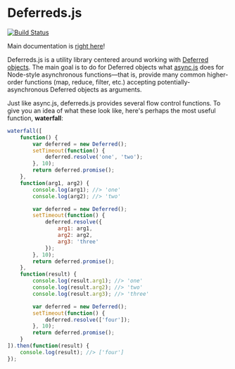 Deferreds.js
============

[![Build Status](https://travis-ci.org/zship/deferreds.js.png?branch=develop)](https://travis-ci.org/zship/deferreds.js)

Main documentation is [right here](http://zship.github.com/deferreds.js/)!

Deferreds.js is a utility library centered around working with [Deferred
objects](http://wiki.commonjs.org/wiki/Promises/A). The main goal is to do for
Deferred objects what [async.js](https://github.com/caolan/async) does for
Node-style asynchronous functions&mdash;that is, provide many common
higher-order functions (map, reduce, filter, etc.) accepting
potentially-asynchronous Deferred objects as arguments.

Just like async.js, deferreds.js provides several flow control functions. To
give you an idea of what these look like, here's perhaps the most useful
function, **waterfall**:

```js
waterfall([
    function() {
        var deferred = new Deferred();
        setTimeout(function() {
            deferred.resolve('one', 'two');
        }, 10);
        return deferred.promise();
    },
    function(arg1, arg2) {
        console.log(arg1); //> 'one'
        console.log(arg2); //> 'two'

        var deferred = new Deferred();
        setTimeout(function() {
            deferred.resolve({
                arg1: arg1,
                arg2: arg2,
                arg3: 'three'
            });
        }, 10);
        return deferred.promise();
    },
    function(result) {
        console.log(result.arg1); //> 'one'
        console.log(result.arg2); //> 'two'
        console.log(result.arg3); //> 'three'

        var deferred = new Deferred();
        setTimeout(function() {
            deferred.resolve(['four']);
        }, 10);
        return deferred.promise();
    }
]).then(function(result) {
    console.log(result); //> ['four']
});
```

